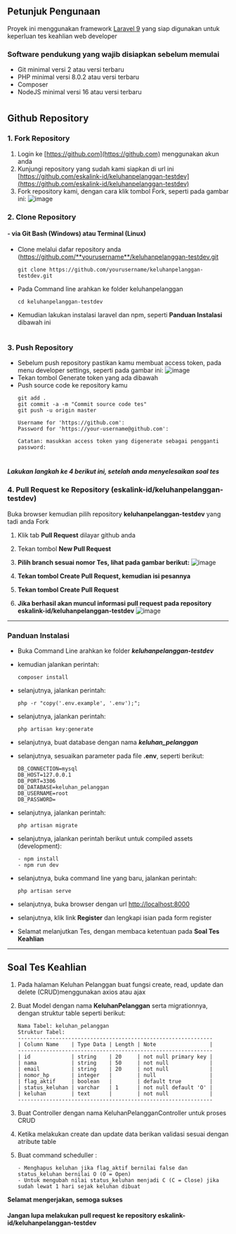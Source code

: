 ## **Petunjuk Pengunaan**
Proyek ini menggunakan framework [Laravel 9](https://laravel.com/docs/9.x/deployment#server-requirements) yang siap digunakan untuk keperluan tes keahlian web developer

### **Software pendukung yang wajib disiapkan sebelum memulai**

- Git minimal versi 2 atau versi terbaru
- PHP minimal versi 8.0.2 atau versi terbaru
- Composer
- NodeJS minimal versi 16 atau versi terbaru

#
## **Github Repository**
### **1. Fork Repository**

1. Login ke [https://github.com](https://github.com) menggunakan akun anda
2. Kunjungi repository yang sudah kami siapkan di url ini [https://github.com/eskalink-id/keluhanpelanggan-testdev](https://github.com/eskalink-id/keluhanpelanggan-testdev)
3. Fork repository kami, dengan cara klik tombol Fork, seperti pada gambar ini:
![image](https://user-images.githubusercontent.com/116535942/197926492-abaa21fd-752d-47e4-b8bf-f230e7efe99c.png)



### **2. Clone Repository**

#### **- via Git Bash (Windows) atau Terminal (Linux)**
- Clone melalui dafar repository anda (https://github.com/**yourusername**/keluhanpelanggan-testdev.git
  ```
  git clone https://github.com/yourusername/keluhanpelanggan-testdev.git
  ```
- Pada Command line arahkan ke folder keluhanpelanggan
  ```
  cd keluhanpelanggan-testdev
  ```
- Kemudian lakukan instalasi laravel dan npm, seperti **Panduan Instalasi** dibawah ini

#
### **3. Push Repository**
- Sebelum push repository pastikan kamu membuat access token, pada menu developer settings, seperti pada gambar ini:
![image](https://user-images.githubusercontent.com/116535942/197929940-6f9c0f49-0a88-4982-8ef7-4983696b42b4.png)
- Tekan tombol Generate token yang ada dibawah 
- Push source code ke repository kamu
  ```
  git add .
  git commit -a -m "Commit source code tes"
  git push -u origin master
  
  Username for 'https://github.com':
  Password for 'https://your-username@github.com':

  Catatan: masukkan access token yang digenerate sebagai pengganti password:
  ```

#

***Lakukan langkah ke 4 berikut ini, setelah anda menyelesaikan soal tes***
### **4. Pull Request ke Repository (eskalink-id/keluhanpelanggan-testdev)**
Buka browser kemudian pilih repository **keluhanpelanggan-testdev** yang tadi anda Fork 
1. Klik tab **Pull Request** dilayar github anda
2. Tekan tombol **New Pull Request**
2. **Pilih branch sesuai nomor Tes, lihat pada gambar berikut:**
![image](https://user-images.githubusercontent.com/116535942/197924468-99369a22-c144-47cc-a0d0-f866d56acef2.png)

3. **Tekan tombol Create Pull Request, kemudian isi pesannya**
3. **Tekan tombol Create Pull Request**
4. **Jika berhasil akan muncul informasi pull request pada repository eskalink-id/keluhanpelanggan-testdev**
![image](https://user-images.githubusercontent.com/116535942/197925581-17a566fb-9545-4690-84aa-631d5ee961eb.png)


----


### **Panduan Instalasi**

- Buka Command Line arahkan ke folder ***keluhanpelanggan-testdev***
- kemudian jalankan perintah:
  ```
  composer install
  ```
- selanjutnya, jalankan perintah:
  ```
  php -r "copy('.env.example', '.env');";
  ```
- selanjutnya, jalankan perintah:
  ```
  php artisan key:generate
  ```
- selanjutnya, buat database dengan nama ***keluhan_pelanggan***
- selanjutnya, sesuaikan parameter pada file **.env**, seperti berikut:
  ```
  DB_CONNECTION=mysql
  DB_HOST=127.0.0.1
  DB_PORT=3306
  DB_DATABASE=keluhan_pelanggan
  DB_USERNAME=root
  DB_PASSWORD=
  ```
- selanjutnya, jalankan perintah:
  ```
  php artisan migrate
  ```
- selanjutnya, jalankan perintah berikut untuk compiled assets (development):
  ```
  - npm install
  - npm run dev
  ```
- selanjutnya, buka command line yang baru, jalankan perintah:
  ```
  php artisan serve
  ```

- selanjutnya, buka browser dengan url [http://localhost:8000](http://localhost:8000)
- selanjutnya, klik link **Register** dan lengkapi isian pada form register
- Selamat melanjutkan Tes, dengan membaca ketentuan pada **Soal Tes Keahlian**

----

## **Soal Tes Keahlian**

1. Pada halaman Keluhan Pelanggan buat fungsi create, read, update dan delete (CRUD)menggunakan axios atau ajax

2. Buat Model dengan nama **KeluhanPelanggan** serta migrationnya, dengan struktur table seperti berikut:
   ```
   Nama Tabel: keluhan_pelanggan
   Struktur Tabel:
   --------------------------------------------------------------
   | Column Name    | Type Data | Length | Note                 |
   --------------------------------------------------------------
   | id             | string    | 20     | not null primary key |
   | nama           | string    | 50     | not null             |
   | email          | string    | 20     | not null             |
   | nomor_hp       | integer   |        | null                 |
   | flag_aktif     | boolean   |        | default true         |
   | status_keluhan | varchar   | 1      | not null default 'O' |
   | keluhan        | text      |        | not null             |
   --------------------------------------------------------------
   ```

3. Buat Controller  dengan nama KeluhanPelangganController untuk proses CRUD
4. Ketika melakukan create dan update data berikan validasi sesuai dengan atribute table
5. Buat command scheduller : 
   ```
   - Menghapus keluhan jika flag_aktif bernilai false dan status_keluhan bernilai O (O = Open)
   - Untuk mengubah nilai status_keluhan menjadi C (C = Close) jika sudah lewat 1 hari sejak keluhan dibuat
   ```

**Selamat mengerjakan, semoga sukses**

#### **Jangan lupa melakukan pull request ke repository eskalink-id/keluhanpelanggan-testdev**

